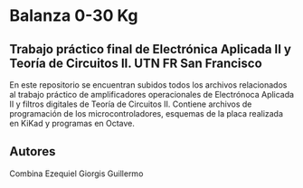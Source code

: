 # Balanza 0-30 Kg
## Trabajo práctico final de Electrónica Aplicada II y Teoría de Circuitos II. UTN FR San Francisco
En este repositorio se encuentran subidos todos los archivos relacionados al trabajo práctico de amplificadores operacionales de Electrónoca Aplicada II y filtros digitales de Teoría de Circuitos II. Contiene archivos de programación de los microcontroladores, esquemas de la placa realizada en KiKad y programas en Octave.
## Autores
Combina Ezequiel 
Giorgis Guillermo
